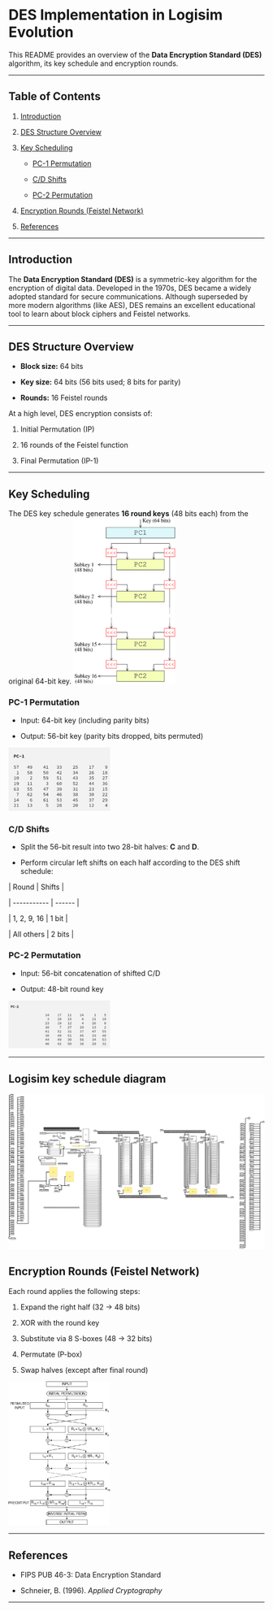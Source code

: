 # DES Implementation in Logisim Evolution

  

This README provides an overview of the **Data Encryption Standard (DES)** algorithm, its key schedule and encryption rounds.

  

---

  

## Table of Contents

  

1. [Introduction](#introduction)

2. [DES Structure Overview](#des-structure-overview)

3. [Key Scheduling](#key-scheduling)

  

    * [PC-1 Permutation](#pc-1-permuted-choice-1)

    * [C/D Shifts](#cd-shifts)

    * [PC-2 Permutation](#pc-2-permuted-choice-2)

4. [Encryption Rounds (Feistel Network)](#encryption-rounds-feistel-network)

6. [References](#references)

  

---

  

## Introduction

  

The **Data Encryption Standard (DES)** is a symmetric-key algorithm for the encryption of digital data. Developed in the 1970s, DES became a widely adopted standard for secure communications. Although superseded by more modern algorithms (like AES), DES remains an excellent educational tool to learn about block ciphers and Feistel networks.

  

---

  

## DES Structure Overview

  

* **Block size:** 64 bits

* **Key size:** 64 bits (56 bits used; 8 bits for parity)

* **Rounds:** 16 Feistel rounds

  

At a high level, DES encryption consists of:

  

1. Initial Permutation (IP)

2. 16 rounds of the Feistel function

3. Final Permutation (IP-1)

  

---

  

## Key Scheduling

  

The DES key schedule generates **16 round keys** (48 bits each) from the original 64-bit key.
<img src="images/DES-key-schedule.png" alt="DES-key-schedule.png" width="200"/>
  

### PC-1  Permutation

  

* Input: 64-bit key (including parity bits)

* Output: 56-bit key (parity bits dropped, bits permuted)

  

<img src="images/PC1.png" alt="PC 1" width="200"/>

  

### C/D Shifts

  

* Split the 56-bit result into two 28-bit halves: **C** and **D**.

* Perform circular left shifts on each half according to the DES shift schedule:

  

| Round | Shifts |

| ----------- | ------ |

| 1, 2, 9, 16 | 1 bit |

| All others | 2 bits |

  

  

### PC-2  Permutation

  

* Input: 56-bit concatenation of shifted C/D

* Output: 48-bit round key

  

  

<img src="images/PC2.png" alt="PC 2" width="200"/>

  

---
## Logisim key schedule diagram
<img src="images/Logisim-DES-key-schedule.png" alt="Logisim-DES-key-schedule.png"/>
  

## Encryption Rounds (Feistel Network)

  

Each round applies the following steps:

  

1. Expand the right half (32 → 48 bits)

2. XOR with the round key

3. Substitute via 8 S-boxes (48 → 32 bits)

4. Permutate (P-box)

5. Swap halves (except after final round)

  


  

<img src="images/DES.png" alt="DES" width="200"/>

  

---

  

## References

  

* FIPS PUB 46-3: Data Encryption Standard

* Schneier, B. (1996). *Applied Cryptography*

  

---